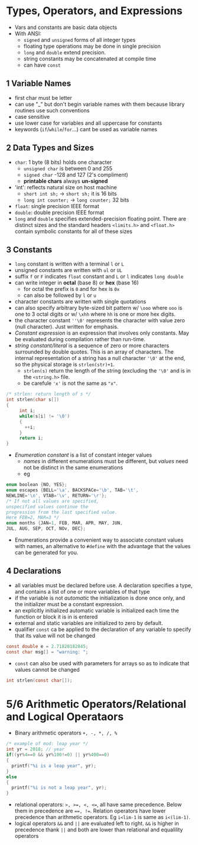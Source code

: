 # Types, Operators, and Expressions
- Vars and constants are basic data objects
- With ANSI:
  - `signed` and `unsigned` forms of all integer types
  - floating type operations may be done in single precision
  - `long` and `double` extend precision.
  - string constants may be concatenated at compile time
  - can have `const`

## 1 Variable Names
- first char must be letter
- can use "_" but don't begin variable names with them because library routines use such conventions
- case sensitive
-  use lower case for variables and all uppercase for constants
- keywords (`if`/`while`/`for`...) cant be used as variable names

## 2 Data Types and Sizes
- `char`: 1 byte (8 bits) holds one character
  - `unsigned char` is between 0 and 255
  - `signed char` -128 and 127 (2's compliment)
  - __printable chars__ always __un-signed__
- 'int': reflects natural size on host machine
  - `short int sh;` -> `short sh;` it is 16 bits
  - `long int counter;` -> `long counter;` 32 bits
- `float`: single precision IEEE format
- `double`: double precision IEEE format
- `long` and `double` specifies extended-precision floating point. There are distinct sizes and the standard headers `<limits.h>` and `<float.h>` contain symbolic constants for all of these sizes

## 3 Constants
- `long` constant is written with a terminal `l` or `L`
- unsigned constants are written with `ul` or `UL`
- suffix `f` or `F` indicates `float` constant and `L` or `l` indicates `long double`
- can write integer in __octal__ (base 8) or __hex__ (base 16)
  - for octal the prefix is `0` and for hex is `0x`
  - can also be followed by `l` or `u`
- character constants are written with single quotations
- can also specify arbitrary byte-sized bit pattern w/ `\ooo` where `ooo` is one to 3 octal digits or w/ `\xhh` where `hh` is one or more hex digits.
- the character constant `''\0'` represents the character with value zero (null character). Just written for emphasis.
- _Constant expression_ is an expression that involves only constants. May be evaluated during compilation rather than run-time.
- _string constant/literal_ is a sequence of zero or more characters surrounded by double quotes. This is an array of characters. The internal representation of a string has a null character `'\0'` at the end, so the physical storage is `strlen(str)+1`.
  - `strlen(s)` return the length of the string (excluding the `'\0'` and is in the `<string.h>` file.
  - be carefule `'x'` is not the same as `"x"`.
```C
/* strlen: return length of s */
int strlen(char s[])
{
     int i;
     while(s[i] != '\0')
     {
       ++i;
     }
     return i;
}
```
- _Enumeration constant_ is a list of constant integer values
  - _names_ in different enumerations must be different, but _values_ need not be distinct in the same enumerations
  - eg
```C
enum boolean {NO, YES};
enum escapes {BELL='\a', BACKSPACe='\b', TAB='\t',
NEWLINE='\n', VTAB='\v', RETURN='\r'};
/* If not all values are specified,
unspecified values continue the
progression from the last specified value.
Here FEB=2, MAR=3 */
enum months {JAN=1, FEB, MAR, APR, MAY, JUN,
JUL, AUG, SEP, OCT, NOv, DEC};
```
- Enumerations provide a convenient way to associate constant values with names, an alternative to `#define` with the advantage that the values can be generated for you.

## 4 Declarations
- all variables must be declared before use. A declaration specifies a type, and contains a list of one or more variables of that type
- if the variable is not _automatic_ the initialization is done once only, and the initializer must be a constant expression.
- an explicitly initialized automatic variable is initialized each time the function or block it is in is entered
- external and static variables are initialized to zero by default.
- qualifier `const` ca be applied to the declaration of any variable to specify that its value will not be changed
```C
const double e = 2.71828182845;
const char msg[] = "warning: ";
```
- `const` can also be used with parameters for arrays so as to indicate that values cannot be changed
```C
int strlen(const char[]);
```
# 5/6 Arithmetic Operators/Relational and Logical Operataors
- Binary arithmetic operators `+, -, *, /, %`
```C
/* example of mod: leap year */
int yr = 2018; // year
if((yr%4==0 && yr%100!=0) || yr%400==0)
{
  printf("%i is a leap year", yr);
}
else
{
  printf("%i is not a leap year", yr);
}
```
- relational operators: `>, >=, <, <=`, all have same precedence. Below them in precedence are `==, !=`.
Relation operators have lower precedence than arithmetic operators. Eg `i<lim-1` is same as `i<(lim-1)`.
- logical operators `&&` and `||` are evaluated left to right. `&&` is higher in precedence thank `||` and both are lower than relational and equalility operators
